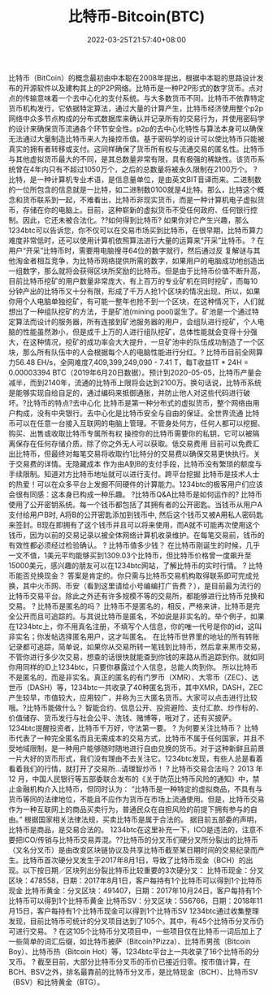 ﻿---
weight: 
title: "比特币-Bitcoin(BTC)"
description: "比特币（BitCoin）的概念最初由中本聪在2008年提出，根据中本聪的思路设计发布的开源软件以及建构其上的P2P网络"
date: 2022-03-25T21:57:40+08:00
lastmod: 2022-03-25T16:45:40+08:00
draft: false
authors: ["Metabd"]
featuredImage: "bitebi-bitcoinbtc.webp"
link: ""
tags: ["数字代币","比特币-Bitcoin(BTC)"]
categories: ["navigation"]
navigation: ["数字代币"]
lightgallery: true
toc: true
pinned: false
recommend: false
recommend1: false
---
比特币（BitCoin）的概念最初由中本聪在2008年提出，根据中本聪的思路设计发布的开源软件以及建构其上的P2P网络。比特币是一种P2P形式的数字货币。点对点的传输意味着一个去中心化的支付系统。与大多数货币不同，比特币不依靠特定货币机构发行，它依据特定算法，通过大量的计算产生，比特币经济使用整个p2p网络中众多节点构成的分布式数据库来确认并记录所有的交易行为，并使用密码学的设计来确保货币流通各个环节安全性。p2p的去中心化特性与算法本身可以确保无法通过大量制造比特币来人为操控币值。基于密码学的设计可以使比特币只能被真实的拥有者转移或支付。这同样确保了货币所有权与流通交易的匿名性。比特币与其他虚拟货币最大的不同，是其总数量非常有限，具有极强的稀缺性。该货币系统曾在4年内只有不超过1050万个，之后的总数量将被永久限制在2100万个。
?
比特，是一种计算机专业术语，是信息量单位，是由英文BIT音译而来。二进制数的一位所包含的信息就是一比特，如二进制数0100就是4比特。那么，比特这个概念和货币联系到一起，不难看出，比特币非现实货币，而是一种计算机电子虚拟货币，存储在你的电脑上。目前，这种崭新的虚拟货币不受任何政府、任何银行控制。因此，它还未被合法化。??如何得到比特币?
如果你对它产生兴趣，那么1234btc可以告诉您，你不仅可以在交易市场买到比特币，在很早期，比特币算力难度非常低时，还可以使用计算机依照算法进行大量的运算来“开采”比特币。
?
在用户“开采”比特币时，需要用电脑搜寻64位的数字就行，然后通过反 复解谜与其他淘金者相互竞争，为比特币网络提供所需的数字，如果用户的电脑成功地创造出一组数字，那么就将会获得区块所奖励的比特币。但是由于比特币价值不断升高，目前比特币挖矿的用户数量非常庞大，有上百万的专业矿机在同时挖矿，而每10分钟产出的比特币又十分有限，形成了千万人抢1个区块的情况出现，所以，如果你用个人电脑单独挖矿，有可能一整年也抢不到一个区块，在这种情况下，人们就想出了一种组队挖矿的方法，于是矿池(mining pool)诞生了。矿池是一个通过特定算法而设计的服务器，所有连接到矿池服务器的用户，会组队进行挖矿，个人电脑的性能虽然渺小，但是成千上万的人进行组队挖矿，总体性能就会变得十分强大，在这种情况，挖矿的成功率会大大提升，一旦矿池中的队伍成功制造了一个区块，那么所有队伍中的人会根据每个人的电脑性能进行分红。?
比特币目前全网算力56.48 EH/s，全网难度7,409,399,249,090 - 7.41 T，每T收益1T * 24H = 0.00003394 BTC（2019年6月20日数据）。预计到2020-05-05，比特币产量会减半，而到2140年，流通的比特币上限将会达到2100万。换句话说，比特币系统是能够实现自给自足的，通过编码来抵御通胀，并防止他人对这些代码进行破坏。?比特币的特点?去中心化
比特币是第一种分布式的虚拟货币，整个网络由用户构成，没有中央银行。去中心化是比特币安全与自由的保证。全世界流通
比特币可以在任意一台接入互联网的电脑上管理。不管身处何方，任何人都可以挖掘、购买、出售或收取比特币专属所有权
操控你的比特币需要你的私钥，它可以被隔离保存在任何存储介质。除了你之外无人可以获取。低交易费用
目前可以免费汇出比特币，但最终对每笔交易将收取约1比特分的交易费以确保交易更快执行。关于交易费的详情。无隐藏成本
作为由A到B的支付手段，比特币没有繁琐的额度与手续限制。知道对方比特币地址就可以进行支付。跨平台挖掘
比特币是技术人士的热爱！可以在众多平台上发掘不同硬件的计算能力。1234btc的极客用户们应该会很有同感：这本身已构成一种乐趣。
?比特币Q&A比特币是如何运作的?
比特币使用了公开密钥系统。每一个钱币都包括了其拥有者的公开密匙。当钱币从用户A支付给用户B时, A将B的公开密匙添加到钱币中, 然后这个钱币又被A用私人密码匙来签封。B现在即拥有了这个钱币并且可以将来使用，而A就不可能再次使用这个钱币，因为以前的交易记录以被全体网络计算机收录维护。在每笔交易前，钱币的有效性都必须经过检验确认。
?
比特币值多少钱？
在比特币刚诞生的时候，几乎一文不值，1美元平均能够买到1309.03个比特币，但比特币价格曾一度飙升至15000美元，感兴趣的朋友可以在1234btc网站，了解比特币的实时行情。
?
比特币能否兑换现金？
答案是肯定的。你只需与比特币交易机构取得联系即可完成兑换，其中火币网、币安（看到这里请给小号编编打广告费？），是目前最为流行的比特币交易平台。除此之外还有许多规模不等的交易所，都能够进行比特币兑换和交易。
?
比特币是匿名的吗？
比特币不是匿名的，相反，严格来讲，比特币是完全公开而且可追踪的。与其说比特币是匿名，不如说是非实名的。举个例子，如果在1234btc上，你不用真名注册，不填写个人信息，你的唯一代号是你的id，这叫非实名；你发帖选择匿名用户，这才叫匿名。
在比特币世界里的地址的所有转账记录都可追踪，简单说，如果你从交易所转一笔钱到比特币，然后拿来黑市交易，不管你进行多少次交易，想查的话很快就能查到你钱的来路从而追踪到你。就如同你用同样的ID上1234btc，只要你暴露过个人信息，总能人肉到你。
所以比特币不是匿名的，而是非实名。真正的匿名的有门罗币（XMR）、大零币（ZEC）、达世币（DASH）等，1234btc一共收录了40种匿名货币，其中XMR，DASH，ZEC产生较早，市值较大，应用较广，并称为三大匿名货币。大家可以点击进行比较哦。?比特币能做什么？
智能合约、信息公开、投资避险、支付汇款、炒作标的、价值储存、货币发行与社会公平、洗钱、赌博等，哦对了，还有买披萨。
1234btc提醒投资者，比特币千万好，守法第一要。
?
为何要关注比特币？
比特币代表了一种完全匿名而且无需成本的交易方式，比特币不属于任何国家，并且不受地域限制，是一种用户能够随时随地进行自由兑换的货币。对于这种新鲜且前景一片大好的货币形式，我们没有理由不去关注它。1234btc发现，有些人总是看着看着我们的行情，就打开了交易所...请理智炒币！
?
比特币交易合法吗？
2013 年 12 月，中国人民银行等五部委联合发布的《关于防范比特币风险的通知》中，禁止金融机构介入比特币，但同时认为：
“比特币是一种特定的虚拟商品，不具有与货币等同的法律地位，不能且不应作为货币在市场上流通使用。但是，比特币交易作为一种互联网上的商品买卖行为，普通民众在自担风险的前提下拥有参与的自由。”
根据国家相关法律法规，买卖比特币是属于合法的。
据目前五部委的声明，比特币是商品，是交易合法的。
1234btc在这里补充一下，ICO是违法的，注意不要把ICO/传销与比特币交易弄混。??比特币的分叉币们硬分叉所分裂出的比特币（又名分叉币）是由改变区块链协议及共享比特币截至某日期时间的交易纪录而产生。比特币首次硬分叉发生于2017年8月1日，导致了比特币现金（BCH）的出现。以下按日期／区块列出分裂比特币比较重要的3次硬分叉：
比特币现金：分叉区块：478558，日期：2017年8月1日，客户每持有1个比特币可以得到1个比特币现金
比特币黄金：分叉区块：491407，日期：2017年10月24日，客户每持有1个比特币可以得到1个比特币黄金
比特币SV：分叉区块：556766，日期：2018年11月15日，客户每持有1个比特币现金可以得到1个比特币SV
1234btc通过收集整理发现，目前比特币可统计的分叉项目达到了105个。其中，有45个比特币分叉币仍可进行交易。
?
在这105个比特币分叉项目中，一些项目仅在比特币一词后加上了一些简单的词汇后缀，如比特币披萨（Bitcoin?Pizza）、比特币男孩（Bitcoin Boy）、比特币热（Bitcoin Hot）等，1234btc平台上一共收录了16个比特币的分叉币。
?
截至目前，大部分比特币分叉币的币价已接近归零。按市值计算，在BCH、BSV之外，排名最靠前的比特币分叉币，是比特现金（BCH）、比特币SV（BSV）和比特黄金（BTG）。
